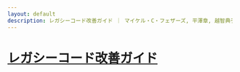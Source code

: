 ```yaml
---
layout: default
description: レガシーコード改善ガイド ｜ マイケル・C・フェザーズ, 平澤章, 越智典子, 稲葉信之, 田村友彦, 小堀真義
---
```


# [レガシーコード改善ガイド](https://www.amazon.co.jp/gp/product/B01AN97W08)

